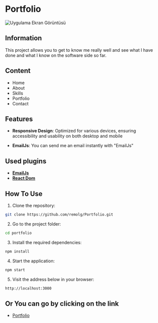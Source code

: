 
# Portfolio

![Uygulama Ekran Görüntüsü](https://via.placeholder.com/468x300?text=App+Screenshot+Here)

## Information

This project allows you to get to know me really well and see what I have done and what I know on the software side so far.

## Content

-   Home
-   About
-   Skills
-   Portfolio
-   Contact
## Features

- **Responsive Design**: Optimized for various devices, ensuring accessibility and usability on both desktop and mobile

- **EmailJs**: You can send me an email instantly with "EmailJs"


## Used plugins

- [**EmailJs**](https://www.emailjs.com/)
- [**React Dom**](https://legacy.reactjs.org/docs/react-dom.html)

## How To Use
  
1. Clone the repository:
```bash
git clone https://github.com/remolg/Portfolio.git
```

2. Go to the project folder:
```bash
cd portfolio
```

3. Install the required dependencies:
```bash
npm install
```

4. Start the application:
```bash
npm start
```

5. Visit the address below in your browser:
```bash
http://localhost:3000
```  

## Or You can go by clicking on the link

- [Portfolio](https://remolg-portfolio.netlify.app/)